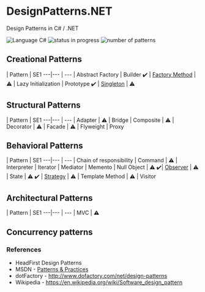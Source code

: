 # DesignPatterns.NET
Design Patterns in C# / .NET

![Language C#](https://img.shields.io/badge/language-c%23-blue.svg)
![status in progress](https://img.shields.io/badge/status-in%20progress-brightgreen.svg)
![number of patterns](https://img.shields.io/badge/patterns-4-red.svg)

## Creational Patterns

 | Pattern | SE1
---|--- | ---
 | Abstract Factory
 | Builder
:heavy_check_mark: | [Factory Method](/CreationalPatterns/FactoryMethod/) | :warning:
 | Lazy Initialization
 | Prototype
:heavy_check_mark: | [Singleton](/CreationalPatterns/Singleton/) | :warning:

## Structural Patterns

 | Pattern | SE1
---|--- | ---
 | Adapter | :warning:
 | Bridge
 | Composite | :warning:
 | Decorator | :warning:
 | Facade | :warning:
 | Flyweight
 | Proxy

## Behavioral Patterns

 | Pattern | SE1
---|--- | ---
 | Chain of responsibility
 | Command | :warning:
 | Interpreter
 | Iterator
 | Mediator
 | Memento
 | Null Object | :warning:
 :heavy_check_mark:| [Observer](/BehavioralPatterns/Observer/) | :warning:
 | State | :warning:
:heavy_check_mark: | [Strategy](/BehavioralPatterns/Strategy/) | :warning:
 | Template Method | :warning:
 | Visitor

## Architectural Patterns

 | Pattern | SE1
---|--- | ---
 | MVC | :warning:

## Concurrency patterns


### References
* HeadFirst Design Patterns
* MSDN - [Patterns & Practices](https://msdn.microsoft.com/en-us/library/ff921345.aspx)
* dotFactory - http://www.dofactory.com/net/design-patterns
* Wikipedia - https://en.wikipedia.org/wiki/Software_design_pattern
